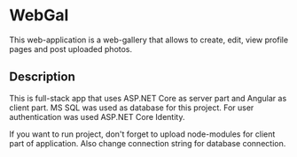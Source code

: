 # WebGal
This web-application is a web-gallery that allows to create, edit, view profile pages and post uploaded photos. 

## Description
This is full-stack app that uses ASP.NET Core as server part and Angular as client part. MS SQL was used as database for this project. For user authentication was used ASP.NET Core Identity.

If you want to run project, don't forget to upload node-modules for client part of application. Also change connection string for database connection.
